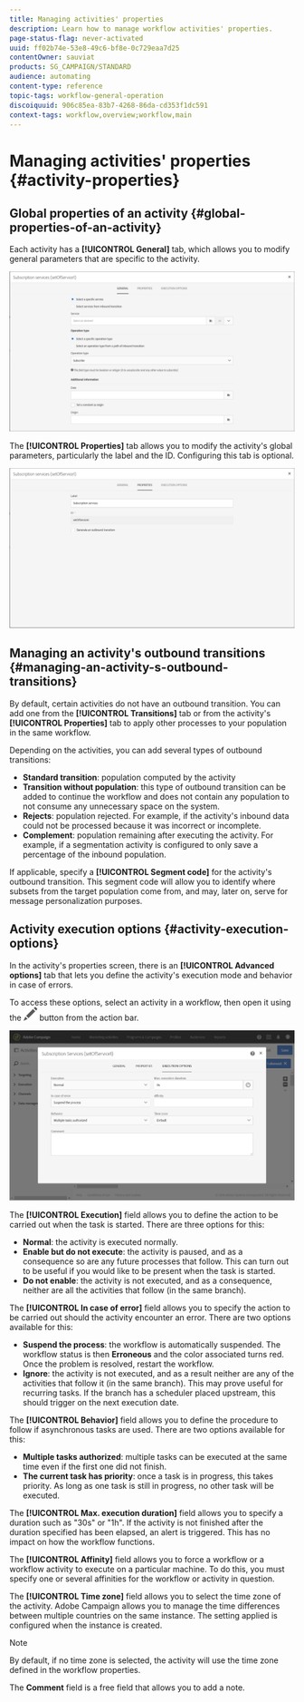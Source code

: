 ```yaml
---
title: Managing activities' properties
description: Learn how to manage workflow activities' properties.
page-status-flag: never-activated
uuid: ff02b74e-53e8-49c6-bf8e-0c729eaa7d25
contentOwner: sauviat
products: SG_CAMPAIGN/STANDARD
audience: automating
content-type: reference
topic-tags: workflow-general-operation
discoiquuid: 906c85ea-83b7-4268-86da-cd353f1dc591
context-tags: workflow,overview;workflow,main
---
```


# Managing activities' properties {#activity-properties}

## Global properties of an activity {#global-properties-of-an-activity}

Each activity has a **[!UICONTROL General]** tab, which allows you to modify general parameters that are specific to the activity.

![](assets/activity-properties.png)

The **[!UICONTROL Properties]** tab allows you to modify the activity's global parameters, particularly the label and the ID. Configuring this tab is optional.

![](assets/activity-properties2.png)

## Managing an activity's outbound transitions {#managing-an-activity-s-outbound-transitions}

By default, certain activities do not have an outbound transition. You can add one from the **[!UICONTROL Transitions]** tab or from the activity's **[!UICONTROL Properties]** tab to apply other processes to your population in the same workflow.

Depending on the activities, you can add several types of outbound transitions:

* **Standard transition**: population computed by the activity
* **Transition without population**: this type of outbound transition can be added to continue the workflow and does not contain any population to not consume any unnecessary space on the system.
* **Rejects**: population rejected. For example, if the activity's inbound data could not be processed because it was incorrect or incomplete.
* **Complement**: population remaining after executing the activity. For example, if a segmentation activity is configured to only save a percentage of the inbound population.

If applicable, specify a **[!UICONTROL Segment code]** for the activity's outbound transition. This segment code will allow you to identify where subsets from the target population come from, and may, later on, serve for message personalization purposes.

## Activity execution options {#activity-execution-options}

In the activity's properties screen, there is an **[!UICONTROL Advanced options]** tab that lets you define the activity's execution mode and behavior in case of errors.

To access these options, select an activity in a workflow, then open it using the ![](assets/edit_darkgrey-24px.png) button from the action bar.

![](assets/wkf_advanced_parameters.png)

The **[!UICONTROL Execution]** field allows you to define the action to be carried out when the task is started. There are three options for this:

* **Normal**: the activity is executed normally. 
* **Enable but do not execute**: the activity is paused, and as a consequence so are any future processes that follow. This can turn out to be useful if you would like to be present when the task is started.
* **Do not enable**: the activity is not executed, and as a consequence, neither are all the activities that follow (in the same branch).

The **[!UICONTROL In case of error]** field allows you to specify the action to be carried out should the activity encounter an error. There are two options available for this:

* **Suspend the process**: the workflow is automatically suspended. The workflow status is then **Erroneous** and the color associated turns red. Once the problem is resolved, restart the workflow.
* **Ignore**: the activity is not executed, and as a result neither are any of the activities that follow it (in the same branch). This may prove useful for recurring tasks. If the branch has a scheduler placed upstream, this should trigger on the next execution date.

The **[!UICONTROL Behavior]** field allows you to define the procedure to follow if asynchronous tasks are used. There are two options available for this:

* **Multiple tasks authorized**: multiple tasks can be executed at the same time even if the first one did not finish.
* **The current task has priority**: once a task is in progress, this takes priority. As long as one task is still in progress, no other task will be executed.

The **[!UICONTROL Max. execution duration]** field allows you to specify a duration such as "30s" or "1h". If the activity is not finished after the duration specified has been elapsed, an alert is triggered. This has no impact on how the workflow functions.

The **[!UICONTROL Affinity]** field allows you to force a workflow or a workflow activity to execute on a particular machine. To do this, you must specify one or several affinities for the workflow or activity in question.

The **[!UICONTROL Time zone]** field allows you to select the time zone of the activity. Adobe Campaign allows you to manage the time differences between multiple countries on the same instance. The setting applied is configured when the instance is created.

>[!NOTE]
>
>By default, if no time zone is selected, the activity will use the time zone defined in the workflow properties.

The **Comment** field is a free field that allows you to add a note.
